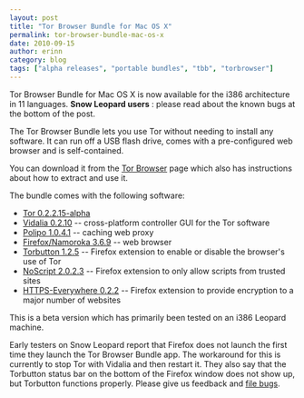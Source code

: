 ```yaml
---
layout: post
title: "Tor Browser Bundle for Mac OS X"
permalink: tor-browser-bundle-mac-os-x
date: 2010-09-15
author: erinn
category: blog
tags: ["alpha releases", "portable bundles", "tbb", "torbrowser"]
---
```


Tor Browser Bundle for Mac OS X is now available for the i386 architecture in 11 languages. **Snow Leopard users** : please read about the known bugs at the bottom of the post.

The Tor Browser Bundle lets you use Tor without needing to install any software. It can run off a USB flash drive, comes with a pre-configured web browser and is self-contained.

You can download it from the [Tor Browser](https://www.torproject.org/torbrowser/) page which also has instructions about how to extract and use it.

The bundle comes with the following software:

- [Tor 0.2.2.15-alpha](https://www.torproject.org/)
- [Vidalia 0.2.10](https://www.torproject.org/vidalia/) -- cross-platform controller GUI for the Tor software
- [Polipo 1.0.4.1](https://www.pps.jussieu.fr/~jch/software/polipo/) -- caching web proxy
- [Firefox/Namoroka 3.6.9](http://www.mozilla.com/firefox/) -- web browser
- [Torbutton 1.2.5](https://www.torproject.org/torbutton/) -- Firefox extension to enable or disable the browser's use of Tor
- [NoScript 2.0.2.3](http://noscript.net/) -- Firefox extension to only allow scripts from trusted sites
- [HTTPS-Everywhere 0.2.2](https://www.eff.org/https-everywhere) -- Firefox extension to provide encryption to a major number of websites

This is a beta version which has primarily been tested on an i386 Leopard machine.

Early testers on Snow Leopard report that Firefox does not launch the first time they launch the Tor Browser Bundle app. The workaround for this is currently to stop Tor with Vidalia and then restart it. They also say that the Torbutton status bar on the bottom of the Firefox window does not show up, but Torbutton functions properly. Please give us feedback and [file bugs](https://trac.torproject.org/).

